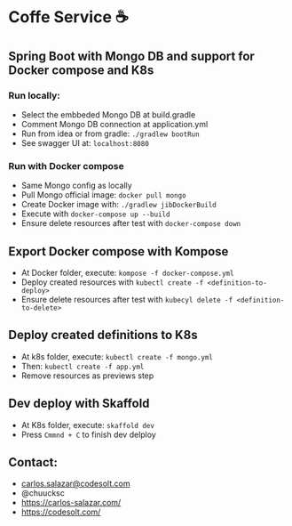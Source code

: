 # Coffe Service ☕️
## Spring Boot with Mongo DB and support for Docker compose and K8s

### Run locally:
* Select the embbeded Mongo DB at build.gradle
* Comment Mongo DB connection at application.yml
* Run from idea or from gradle: `./gradlew bootRun`
* See swagger UI at: `localhost:8080`

### Run with Docker compose
* Same Mongo config as locally
* Pull Mongo official image: `docker pull mongo`
* Create Docker image with: `./gradlew jibDockerBuild`
* Execute with `docker-compose up --build`
* Ensure delete resources after test with `docker-compose down`

## Export Docker compose with Kompose
* At Docker folder, execute: `kompose -f docker-compose.yml`
* Deploy created resources with `kubectl create -f <definition-to-deploy>`
* Ensure delete resources after test with `kubecyl delete -f <definition-to-delete>`

## Deploy created definitions to K8s
* At k8s folder, execute: `kubectl create -f mongo.yml`
* Then: `kubectl create -f app.yml`
* Remove resources as previews step

## Dev deploy with Skaffold
* At K8s folder, execute: `skaffold dev`
* Press `Cmmnd + C` to finish dev delploy

## Contact:
* carlos.salazar@codesolt.com
* @chuucksc
* https://carlos-salazar.com/
* https://codesolt.com/